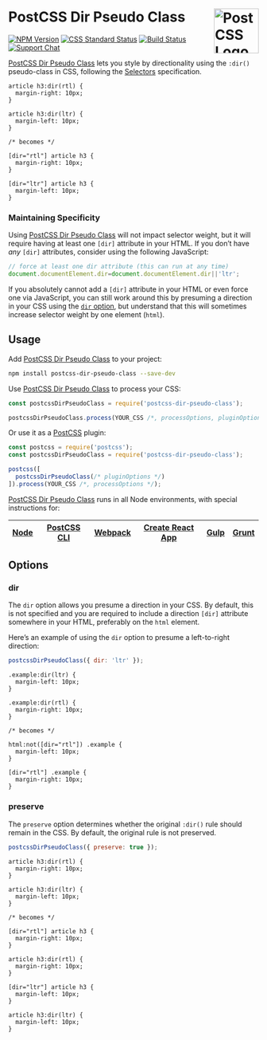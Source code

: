 # PostCSS Dir Pseudo Class [<img src="https://postcss.github.io/postcss/logo.svg" alt="PostCSS Logo" width="90" height="90" align="right">][postcss]

[![NPM Version][npm-img]][npm-url]
[![CSS Standard Status][css-img]][css-url]
[![Build Status][cli-img]][cli-url]
[![Support Chat][git-img]][git-url]

[PostCSS Dir Pseudo Class] lets you style by directionality using the `:dir()`
pseudo-class in CSS, following the [Selectors] specification.

```pcss
article h3:dir(rtl) {
  margin-right: 10px;
}

article h3:dir(ltr) {
  margin-left: 10px;
}

/* becomes */

[dir="rtl"] article h3 {
  margin-right: 10px;
}

[dir="ltr"] article h3 {
  margin-left: 10px;
}
```

### Maintaining Specificity

Using [PostCSS Dir Pseudo Class] will not impact selector weight, but it will
require having at least one `[dir]` attribute in your HTML. If you don’t have
_any_ `[dir]` attributes, consider using the following JavaScript:

```js
// force at least one dir attribute (this can run at any time)
document.documentElement.dir=document.documentElement.dir||'ltr';
```

If you absolutely cannot add a `[dir]` attribute in your HTML or even force one
via JavaScript, you can still work around this by presuming a direction in your
CSS using the [`dir` option](#dir-option), but understand that this will
sometimes increase selector weight by one element (`html`).

## Usage

Add [PostCSS Dir Pseudo Class] to your project:

```bash
npm install postcss-dir-pseudo-class --save-dev
```

Use [PostCSS Dir Pseudo Class] to process your CSS:

```js
const postcssDirPseudoClass = require('postcss-dir-pseudo-class');

postcssDirPseudoClass.process(YOUR_CSS /*, processOptions, pluginOptions */);
```

Or use it as a [PostCSS] plugin:

```js
const postcss = require('postcss');
const postcssDirPseudoClass = require('postcss-dir-pseudo-class');

postcss([
  postcssDirPseudoClass(/* pluginOptions */)
]).process(YOUR_CSS /*, processOptions */);
```

[PostCSS Dir Pseudo Class] runs in all Node environments, with special instructions for:

| [Node](INSTALL.md#node) | [PostCSS CLI](INSTALL.md#postcss-cli) | [Webpack](INSTALL.md#webpack) | [Create React App](INSTALL.md#create-react-app) | [Gulp](INSTALL.md#gulp) | [Grunt](INSTALL.md#grunt) |
| --- | --- | --- | --- | --- | --- |

## Options

### dir

The `dir` option allows you presume a direction in your CSS. By default, this
is not specified and you are required to include a direction `[dir]` attribute
somewhere in your HTML, preferably on the `html` element.

Here’s an example of using the `dir` option to presume a left-to-right
direction:

```js
postcssDirPseudoClass({ dir: 'ltr' });
```

```pcss
.example:dir(ltr) {
  margin-left: 10px;
}

.example:dir(rtl) {
  margin-right: 10px;
}

/* becomes */

html:not([dir="rtl"]) .example {
  margin-left: 10px;
}

[dir="rtl"] .example {
  margin-right: 10px;
}
```

### preserve

The `preserve` option determines whether the original `:dir()` rule should
remain in the CSS. By default, the original rule is not preserved.

```js
postcssDirPseudoClass({ preserve: true });
```

```pcss
article h3:dir(rtl) {
  margin-right: 10px;
}

article h3:dir(ltr) {
  margin-left: 10px;
}

/* becomes */

[dir="rtl"] article h3 {
  margin-right: 10px;
}

article h3:dir(rtl) {
  margin-right: 10px;
}

[dir="ltr"] article h3 {
  margin-left: 10px;
}

article h3:dir(ltr) {
  margin-left: 10px;
}
```

[cli-img]: https://img.shields.io/travis/jonathantneal/postcss-dir-pseudo-class.svg
[cli-url]: https://travis-ci.org/jonathantneal/postcss-dir-pseudo-class
[css-img]: https://cssdb.org/badge/dir-pseudo-class.svg
[css-url]: https://cssdb.org/#dir-pseudo-class
[git-img]: https://img.shields.io/badge/support-chat-blue.svg
[git-url]: https://gitter.im/postcss/postcss
[npm-img]: https://img.shields.io/npm/v/postcss-dir-pseudo-class.svg
[npm-url]: https://www.npmjs.com/package/postcss-dir-pseudo-class
[win-img]: https://img.shields.io/appveyor/ci/jonathantneal/postcss-dir-pseudo-class.svg
[win-url]: https://ci.appveyor.com/project/jonathantneal/postcss-dir-pseudo-class

[Gulp PostCSS]: https://github.com/postcss/gulp-postcss
[Grunt PostCSS]: https://github.com/nDmitry/grunt-postcss
[PostCSS]: https://github.com/postcss/postcss
[PostCSS Loader]: https://github.com/postcss/postcss-loader
[PostCSS Dir Pseudo Class]: https://github.com/jonathantneal/postcss-dir-pseudo-class
[Selectors]: https://www.w3.org/TR/selectors-4/#the-dir-pseudo
